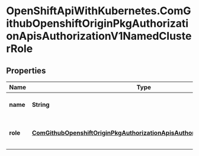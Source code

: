 # OpenShiftApiWithKubernetes.ComGithubOpenshiftOriginPkgAuthorizationApisAuthorizationV1NamedClusterRole

## Properties
Name | Type | Description | Notes
------------ | ------------- | ------------- | -------------
**name** | **String** | Name is the name of the cluster role | 
**role** | [**ComGithubOpenshiftOriginPkgAuthorizationApisAuthorizationV1ClusterRole**](ComGithubOpenshiftOriginPkgAuthorizationApisAuthorizationV1ClusterRole.md) | Role is the cluster role being named | 


